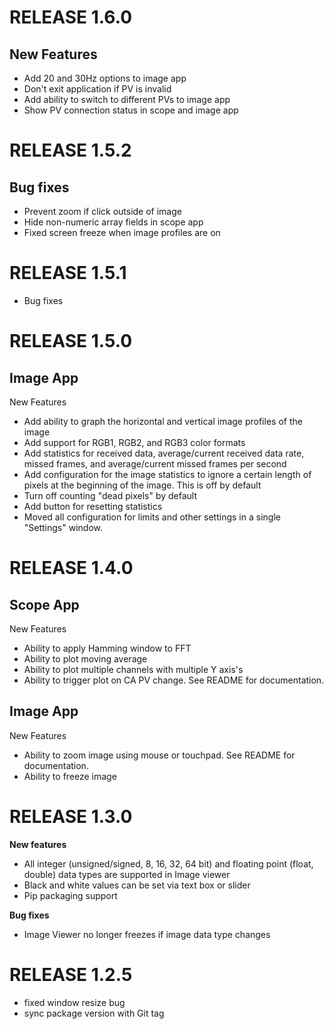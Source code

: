 # RELEASE 1.6.0
## New Features
- Add 20 and 30Hz options to image app
- Don't exit application if PV is invalid
- Add ability to switch to different PVs to image app
- Show PV connection status in scope and image app

# RELEASE 1.5.2
## Bug fixes
- Prevent zoom if click outside of image
- Hide non-numeric array fields in scope app
- Fixed screen freeze when image profiles are on
# RELEASE 1.5.1
- Bug fixes

# RELEASE 1.5.0
## Image App
New Features
- Add ability to graph the horizontal and vertical image profiles of the image
- Add support for RGB1, RGB2, and RGB3 color formats
- Add statistics for received data, average/current received data rate, missed frames, and average/current missed frames per second
- Add configuration for the image statistics to ignore a certain length of pixels at the beginning of the image.  This is off by default
- Turn off counting "dead pixels" by default
- Add button for resetting statistics
- Moved all configuration for limits and other settings in a single "Settings" window.


# RELEASE 1.4.0
## Scope App
New Features
- Ability to apply Hamming window to FFT
- Ability to plot moving average
- Ability to plot multiple channels with multiple Y axis's
- Ability to trigger plot on CA PV change. See README for documentation.

## Image App
New Features
- Ability to zoom image using mouse or touchpad.  See README for documentation.
- Ability to freeze image

# RELEASE 1.3.0
**New features**
- All integer (unsigned/signed, 8, 16, 32, 64 bit) and floating point (float, double) data types are supported in Image viewer
- Black and white values can be set via text box or slider
- Pip packaging support

**Bug fixes**
- Image Viewer no longer freezes if image data type changes

# RELEASE 1.2.5
- fixed window resize bug
- sync package version with Git tag

